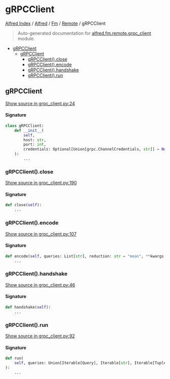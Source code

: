 # gRPCClient

[Alfred Index](../../../README.md#alfred-index) /
[Alfred](../../index.md#alfred) /
[Fm](../index.md#fm) /
[Remote](./index.md#remote) /
gRPCClient

> Auto-generated documentation for [alfred.fm.remote.grpc_client](../../../../alfred/fm/remote/grpc_client.py) module.

- [gRPCClient](#grpcclient)
  - [gRPCClient](#grpcclient-1)
    - [gRPCClient().close](#grpcclient()close)
    - [gRPCClient().encode](#grpcclient()encode)
    - [gRPCClient().handshake](#grpcclient()handshake)
    - [gRPCClient().run](#grpcclient()run)

## gRPCClient

[Show source in grpc_client.py:24](../../../../alfred/fm/remote/grpc_client.py#L24)

#### Signature

```python
class gRPCClient:
    def __init__(
        self,
        host: str,
        port: int,
        credentials: Optional[Union[grpc.ChannelCredentials, str]] = None,
    ):
        ...
```

### gRPCClient().close

[Show source in grpc_client.py:190](../../../../alfred/fm/remote/grpc_client.py#L190)

#### Signature

```python
def close(self):
    ...
```

### gRPCClient().encode

[Show source in grpc_client.py:107](../../../../alfred/fm/remote/grpc_client.py#L107)

#### Signature

```python
def encode(self, queries: List[str], reduction: str = "mean", **kwargs: Any):
    ...
```

### gRPCClient().handshake

[Show source in grpc_client.py:46](../../../../alfred/fm/remote/grpc_client.py#L46)

#### Signature

```python
def handshake(self):
    ...
```

### gRPCClient().run

[Show source in grpc_client.py:92](../../../../alfred/fm/remote/grpc_client.py#L92)

#### Signature

```python
def run(
    self, queries: Union[Iterable[Query], Iterable[str], Iterable[Tuple]], **kwargs: Any
):
    ...
```



